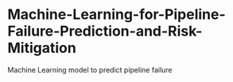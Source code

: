 # Machine-Learning-for-Pipeline-Failure-Prediction-and-Risk-Mitigation
Machine Learning model to predict pipeline failure
